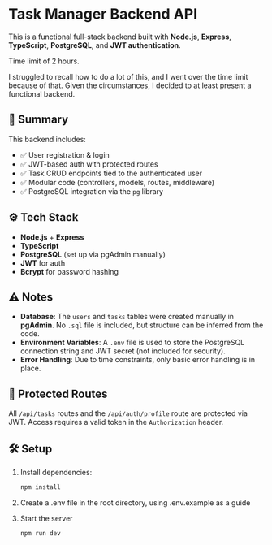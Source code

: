 # Task Manager Backend API

This is a functional full-stack backend built with **Node.js**, **Express**, **TypeScript**, **PostgreSQL**, and **JWT authentication**. 

Time limit of 2 hours.

I struggled to recall how to do a lot of this, and I went over the time limit because of that. Given the circumstances, I decided to at least present a functional backend.

## 📌 Summary

This backend includes:

- ✅ User registration & login
- ✅ JWT-based auth with protected routes
- ✅ Task CRUD endpoints tied to the authenticated user
- ✅ Modular code (controllers, models, routes, middleware)
- ✅ PostgreSQL integration via the `pg` library

## ⚙️ Tech Stack

- **Node.js** + **Express**
- **TypeScript**
- **PostgreSQL** (set up via pgAdmin manually)
- **JWT** for auth
- **Bcrypt** for password hashing

## ⚠️ Notes

- **Database**: The `users` and `tasks` tables were created manually in **pgAdmin**. No `.sql` file is included, but structure can be inferred from the code.
- **Environment Variables**: A `.env` file is used to store the PostgreSQL connection string and JWT secret (not included for security).
- **Error Handling**: Due to time constraints, only basic error handling is in place.

## 🔐 Protected Routes

All `/api/tasks` routes and the `/api/auth/profile` route are protected via JWT. Access requires a valid token in the `Authorization` header.

## 🛠️ Setup

1. Install dependencies:

   ```bash
   npm install

2. Create a .env file in the root directory, using .env.example as a guide

3. Start the server

   ```bash
   npm run dev
